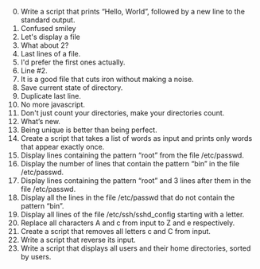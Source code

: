 0. Write a script that prints “Hello, World”, followed by a new line to the standard output.
1. Confused smiley
2. Let's display a file
3. What about 2?
4. Last lines of a file.
5. I'd prefer the first ones actually.
6. Line #2.
7. It is a good file that cuts iron without making a noise.
8. Save current state of directory.
9. Duplicate last line.
10. No more javascript.
11. Don't just count your directories, make your directories count.
12. What’s new.
13. Being unique is better than being perfect.
13. Create a script that takes a list of words as input and prints only words that appear exactly once.
14. Display lines containing the pattern “root” from the file /etc/passwd.
15. Display the number of lines that contain the pattern “bin” in the file /etc/passwd.
16. Display lines containing the pattern “root” and 3 lines after them in the file /etc/passwd.
17. Display all the lines in the file /etc/passwd that do not contain the pattern “bin”.
18. Display all lines of the file /etc/ssh/sshd_config starting with a letter.
19. Replace all characters A and c from input to Z and e respectively.
20. Create a script that removes all letters c and C from input.
21. Write a script that reverse its input.
22. Write a script that displays all users and their home directories, sorted by users.
